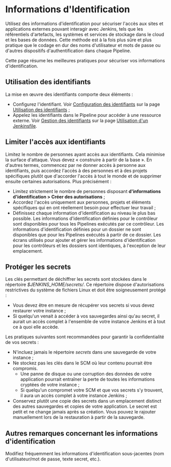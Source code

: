 # Informations d'Identification

<div class="couleur-introduction">
Utilisez des informations d'identification pour sécuriser l'accès aux sites et applications externes pouvant interagir avec Jenkins, tels que les référentiels d'artefacts, les systèmes et services de stockage dans le cloud et les bases de données. Cette méthode est à la fois plus sûre et plus pratique que le codage en dur des noms d'utilisateur et mots de passe ou d'autres dispositifs d'authentification dans chaque Pipeline.

Cette page résume les meilleures pratiques pour sécuriser vos informations d'identification.
</div>

## Utilisation des identifiants

La mise en œuvre des identifiants comporte deux éléments :

* Configurez l'identifiant. Voir [Configuration des identifiants](./utilisation-identifiants.md#configuration-des-informations-didentification) sur la page [Utilisation des identifiants](./utilisation-identifiants.md) ;
* Appelez les identifiants dans le Pipeline pour accéder à une ressource externe. Voir [Gestion des identifiants](./pipeline-jenkinsfile.md#gestion-des-informations-didentification) sur la page [Utilisation d'un Jenkinsfile](./pipeline-jenkinsfile.md).

## Limiter l'accès aux identifiants

Limitez le nombre de personnes ayant accès aux identifiants. Cela minimise la surface d'attaque. Vous devez « construire à partir de la base ». En d'autres termes, commencez par ne donner accès à personne aux identifiants, puis accordez l'accès à des personnes et à des projets spécifiques plutôt que d'accorder l'accès à tout le monde et de supprimer ensuite certaines autorisations. Plus précisément :

* Limitez strictement le nombre de personnes disposant **d'informations d'identification > Créer des autorisations** ;
* Accordez l'accès uniquement aux personnes, projets et éléments spécifiques qui en ont réellement besoin pour effectuer leur travail ;
* Définissez chaque information d'identification au niveau le plus bas possible. Les informations d'identification définies pour le contrôleur sont disponibles pour tous les Pipelines exécutés par ce contrôleur. Les informations d'identification définies pour un dossier ne sont disponibles que pour les Pipelines exécutés à partir de ce dossier. Les écrans utilisés pour ajouter et gérer les informations d'identification pour les contrôleurs et les dossiers sont identiques, à l'exception de leur emplacement.

## Protéger les secrets

Les clés permettant de déchiffrer les secrets sont stockées dans le répertoire _$JENKINS_HOME/secrets/_. Ce répertoire dispose d'autorisations restrictives du système de fichiers Linux et doit être soigneusement protégé :

* Vous devez être en mesure de récupérer vos secrets si vous devez restaurer votre instance ;
* Si quelqu'un venait à accéder à vos sauvegardes ainsi qu'au secret, il aurait un accès complet à l'ensemble de votre instance Jenkins et à tout ce à quoi elle accède.

Les pratiques suivantes sont recommandées pour garantir la confidentialité de vos secrets :

* N'incluez jamais le répertoire _secrets_ dans une sauvegarde de votre instance ;
* Ne stockez pas les clés dans le SCM où leur contenu pourrait être compromis.
    * Une panne de disque ou une corruption des données de votre application pourrait entraîner la perte de toutes les informations cryptées de votre instance ;
    * Si quelqu'un compromet votre SCM et que vos secrets s'y trouvent, il aura un accès complet à votre instance Jenkins ;
* Conservez plutôt une copie des secrets dans un emplacement distinct des autres sauvegardes et copies de votre application. Le secret est petit et ne change jamais après sa création. Vous pouvez le rajouter manuellement lors de la restauration à partir de la sauvegarde.

## Autres remarques concernant les informations d'identification

Modifiez fréquemment les informations d'identification sous-jacentes (nom d'utilisateur/mot de passe, texte secret, etc.).